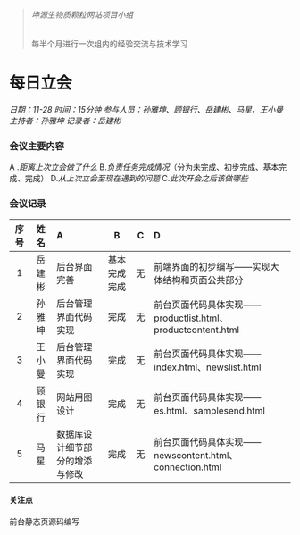 > ###### 坤源生物质颗粒网站项目小组
> 每半个月进行一次组内的经验交流与技术学习

# 每日立会 

*日期：11-28*
*时间：15分钟*
*参与人员：孙雅坤、顾银行、岳建彬、马星、王小曼*
*主持者：孙雅坤*
*记录者：岳建彬*

### 会议主要内容
 &#65; .*距离上次立会做了什么*
 &#66;.*负责任务完成情况*（分为未完成、初步完成、基本完成、完成）
 &#68;.*从上次立会至现在遇到的问题*
 &#67;.*此次开会之后该做哪些*


### 会议记录
|  序号 |姓名   |A|B|C|D|
|:------------:|:------------:|:------------|:------------:|:------------:|:------------|
| 1 | 岳建彬|后台界面完善|基本完成完成|无|前端界面的初步编写——实现大体结构和页面公共部分|
| 2  |  孙雅坤 |后台管理界面代码实现|完成|无|前台页面代码具体实现——productlist.html、productcontent.html|
|3|王小曼|后台管理界面代码实现|完成|无|前台页面代码具体实现——index.html、newslist.html|
|4|顾银行|网站用图设计|完成|无|前台页面代码具体实现——es.html、samplesend.html|
|5|马星|数据库设计细节部分的增添与修改|完成|无|前台页面代码具体实现——newscontent.html、connection.html|

#### 关注点
前台静态页源码编写






